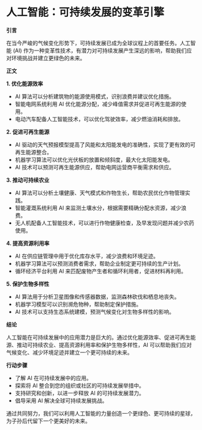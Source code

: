 # 人工智能：可持续发展的变革引擎

**引言**

在当今严峻的气候变化形势下，可持续发展已成为全球议程上的首要任务。人工智能 (AI) 作为一种变革性技术，有潜力对可持续发展产生深远的影响，帮助我们应对环境挑战并建立更绿色的未来。

**正文**

**1. 优化能源效率**

* AI 算法可以分析建筑物的能源使用模式，识别浪费并建议优化措施。
* 智能电网系统利用 AI 优化能源分配，减少峰值需求并促进可再生能源的使用。
* 电动汽车配备人工智能技术，可以优化驾驶效率，减少燃油消耗和排放。

**2. 促进可再生能源**

* AI 驱动的天气预报模型提高了风能和太阳能发电的准确性，实现了更有效的可再生能源整合。
* 机器学习算法可以优化光伏板的放置和倾斜度，最大化太阳能发电。
* AI 技术可以预测可再生能源供应，帮助电网运营商平衡需求和供应。

**3. 推动可持续农业**

* AI 算法可以分析土壤健康、天气模式和作物生长，帮助农民优化作物管理实践。
* 智能灌溉系统利用 AI 来监测土壤水分，根据需要精确分配水资源，减少浪费。
* 无人机配备人工智能技术，可以进行作物健康检查，及早发现问题并减少农药使用。

**4. 提高资源利用率**

* AI 在供应链管理中用于优化库存水平，减少浪费和环境足迹。
* 机器学习算法可以预测消费者需求，帮助企业制定更可持续的生产计划。
* 循环经济平台利用 AI 来匹配废物产生者和循环利用者，促进材料再利用。

**5. 保护生物多样性**

* AI 算法用于分析卫星图像和传感器数据，监测森林砍伐和栖息地丧失。
* 机器学习模型可以识别濒危物种，帮助制定保护措施。
* AI 技术可以支持生态系统建模，预测气候变化对生物多样性的影响。

**结论**

人工智能在可持续发展中的应用潜力是巨大的。通过优化能源效率、促进可再生能源、推动可持续农业、提高资源利用率和保护生物多样性，AI 可以帮助我们应对气候变化、减少环境足迹并建立一个更可持续的未来。

**行动步骤**

* 了解 AI 在可持续发展中的应用。
* 探索将 AI 整合到您的组织或社区的可持续发展举措中。
* 支持研究和创新，以进一步释放 AI 的可持续发展潜力。
* 倡导采用 AI 解决全球可持续发展挑战。

通过共同努力，我们可以利用人工智能的力量创造一个更绿色、更可持续的星球，为子孙后代留下一个更美好的未来。
